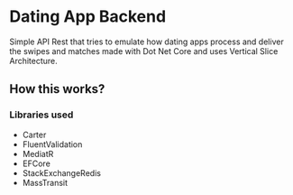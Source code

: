 # Dating App Backend
Simple API Rest that tries to emulate how dating apps process and deliver the swipes and matches made with Dot Net Core and uses Vertical Slice Architecture.

## How this works?

### Libraries used
- Carter
- FluentValidation 
- MediatR
- EFCore
- StackExchangeRedis
- MassTransit 
